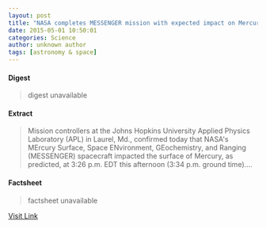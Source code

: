 ```yaml
---
layout: post
title: "NASA completes MESSENGER mission with expected impact on Mercury's surface"
date: 2015-05-01 10:50:01
categories: Science
author: unknown author
tags: [astronomy & space]
---
```



#### Digest
>digest unavailable

#### Extract
>Mission controllers at the Johns Hopkins University Applied Physics Laboratory (APL) in Laurel, Md., confirmed today that NASA's MErcury Surface, Space ENvironment, GEochemistry, and Ranging (MESSENGER) spacecraft impacted the surface of Mercury, as predicted, at 3:26 p.m. EDT this afternoon (3:34 p.m. ground time)....

#### Factsheet
>factsheet unavailable

[Visit Link](http://phys.org/news349679370.html)


